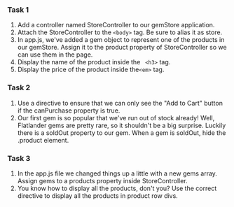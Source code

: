 ### Task 1

1. Add a controller named StoreController to our gemStore application.
2. Attach the StoreController to the ``` <body> ``` tag. Be sure to alias it as store.
3. In app.js, we've added a gem object to represent one of the products in our gemStore. Assign it to the product property of StoreController so we can use them in the page.
4. Display the name of the product inside the ``` <h3>``` tag.
5. Display the price of the product inside the``` <em> ``` tag.

### Task 2

1. Use a directive to ensure that we can only see the "Add to Cart" button if the canPurchase property is true.
2. Our first gem is so popular that we've run out of stock already! Well, Flatlander gems are pretty rare, so it shouldn't be a big surprise. Luckily there is a soldOut property to our gem. When a gem is soldOut, hide the .product element.

### Task 3

1. In the app.js file we changed things up a little with a new gems array. Assign gems to a products property inside StoreController.
2. You know how to display all the products, don't you? Use the correct directive to display all the products in product row divs.
